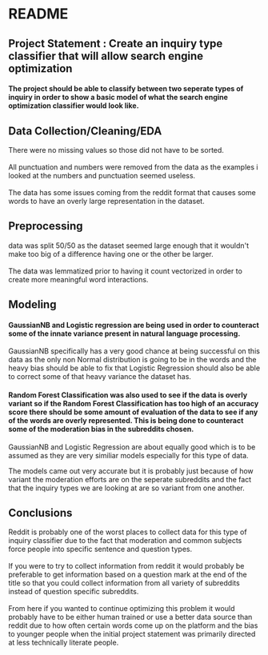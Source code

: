 # README
## Project Statement : Create an inquiry type classifier that will allow search engine optimization
#### The project should be able to classify between two seperate types of inquiry in order to show a basic model of what the search engine optimization classifier would look like.

## Data Collection/Cleaning/EDA
There were no missing values so those did not have to be sorted. 
<br><br>All punctuation and numbers were removed from the data as the examples i looked at the numbers and punctuation seemed  useless.
<br><br> The data has some issues coming from the reddit format that causes some words to have an overly large representation in the dataset.

## Preprocessing
data was split 50/50 as the dataset seemed large enough that it wouldn't make too big of a difference having one or the other be larger. <br><br>
 The data was lemmatized prior to having it count vectorized in order to create more meaningful word interactions. 

## Modeling
#### GaussianNB and Logistic regression are being used in order to counteract some of the innate variance present in natural language processing. 
GaussianNB specifically has a very good chance at being successful on this data as the only non Normal distribution is going to be in the words and the heavy bias should be able to fix that Logistic Regression should also be able to correct some of that heavy variance the dataset has. 
#### Random Forest Classification was also used to see if the data is overly variant so if the Random Forest Classification has too high of an accuracy score there should be some amount of evaluation of the data to see if any of the words are overly represented. This is being done to counteract some of the moderation bias in the subreddits chosen.

 GaussianNB and Logistic Regression are about equally good which is to be assumed as they are very similiar models especially for this type of data.

The models came out very accurate but it is probably just because of how variant the moderation efforts are on the seperate subreddits and the fact that the inquiry types we are looking at are so variant from one another.

## Conclusions
Reddit is probably one of the worst places to collect data for this type of inquiry classifier due to the fact that moderation and common subjects force people into specific sentence and question types. <br><br>
If you were to try to collect information from reddit it would probably be preferable to get information based on a question mark at the end of the title so that you could collect information from all variety of subreddits instead of question specific subreddits. <br><br>
From here if you wanted to continue optimizing this problem it would probably have to be either human trained or use a better data source than reddit due to how often certain words come up on the platform and the bias to younger people when the initial project statement was primarily directed at less technically literate people.